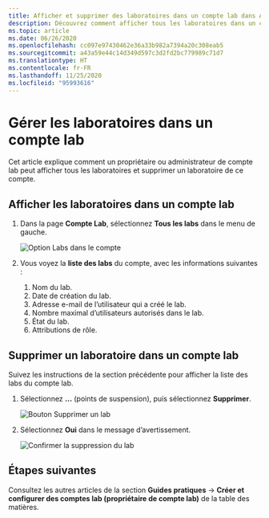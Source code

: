 ```yaml
---
title: Afficher et supprimer des laboratoires dans un compte lab dans Azure Lab Services
description: Découvrez comment afficher tous les laboratoires dans un compte lab et supprimer un laboratoire de celui-ci.
ms.topic: article
ms.date: 06/26/2020
ms.openlocfilehash: cc097e97430462e36a33b982a7394a20c308eab5
ms.sourcegitcommit: a43a59e44c14d349d597c3d2fd2bc779989c71d7
ms.translationtype: HT
ms.contentlocale: fr-FR
ms.lasthandoff: 11/25/2020
ms.locfileid: "95993616"
---
```

# <a name="manage-labs-in-a-lab-account"></a>Gérer les laboratoires dans un compte lab
Cet article explique comment un propriétaire ou administrateur de compte lab peut afficher tous les laboratoires et supprimer un laboratoire de ce compte. 

## <a name="view-labs-in-a-lab-account"></a>Afficher les laboratoires dans un compte lab

1. Dans la page **Compte Lab**, sélectionnez **Tous les labs** dans le menu de gauche.

    ![Option Labs dans le compte](./media/how-to-manage-lab-accounts/labs-in-account.png)
1. Vous voyez la **liste des labs** du compte, avec les informations suivantes : 
    1. Nom du lab.
    2. Date de création du lab. 
    3. Adresse e-mail de l’utilisateur qui a créé le lab. 
    4. Nombre maximal d’utilisateurs autorisés dans le lab. 
    5. État du lab. 
    6. Attributions de rôle. 

## <a name="delete-a-lab-in-a-lab-account"></a>Supprimer un laboratoire dans un compte lab
Suivez les instructions de la section précédente pour afficher la liste des labs du compte lab.

1. Sélectionnez **...** (points de suspension), puis sélectionnez **Supprimer**. 

    ![Bouton Supprimer un lab](./media/how-to-manage-lab-accounts/delete-lab-button.png)
2. Sélectionnez **Oui** dans le message d’avertissement. 

    ![Confirmer la suppression du lab](./media/how-to-manage-lab-accounts/confirm-lab-delete.png)

## <a name="next-steps"></a>Étapes suivantes
Consultez les autres articles de la section **Guides pratiques** -> **Créer et configurer des comptes lab (propriétaire de compte lab)** de la table des matières. 